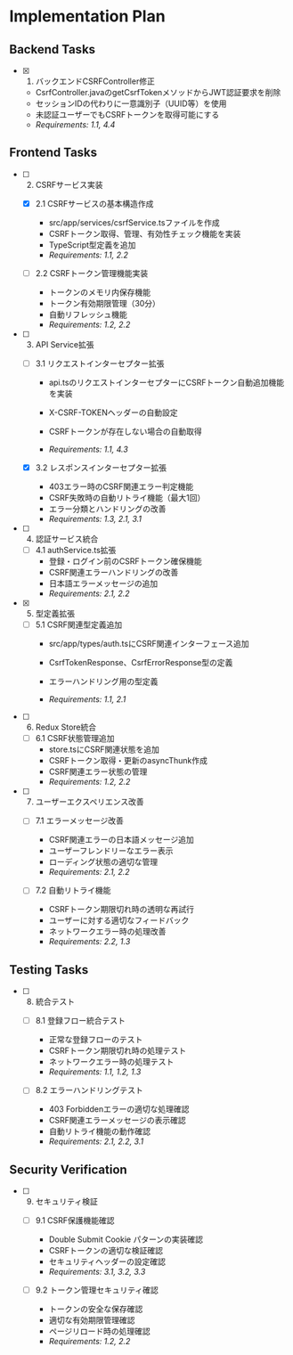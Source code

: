 # Implementation Plan

## Backend Tasks

- [x] 1. バックエンドCSRFController修正


  - CsrfController.javaのgetCsrfTokenメソッドからJWT認証要求を削除
  - セッションIDの代わりに一意識別子（UUID等）を使用
  - 未認証ユーザーでもCSRFトークンを取得可能にする
  - _Requirements: 1.1, 4.4_

## Frontend Tasks

- [ ] 2. CSRFサービス実装
  - [x] 2.1 CSRFサービスの基本構造作成


    - src/app/services/csrfService.tsファイルを作成
    - CSRFトークン取得、管理、有効性チェック機能を実装
    - TypeScript型定義を追加
    - _Requirements: 1.1, 2.2_


  - [ ] 2.2 CSRFトークン管理機能実装
    - トークンのメモリ内保存機能
    - トークン有効期限管理（30分）
    - 自動リフレッシュ機能
    - _Requirements: 1.2, 2.2_



- [ ] 3. API Service拡張
  - [ ] 3.1 リクエストインターセプター拡張
    - api.tsのリクエストインターセプターにCSRFトークン自動追加機能を実装


    - X-CSRF-TOKENヘッダーの自動設定
    - CSRFトークンが存在しない場合の自動取得
    - _Requirements: 1.1, 4.3_

  - [x] 3.2 レスポンスインターセプター拡張


    - 403エラー時のCSRF関連エラー判定機能
    - CSRF失敗時の自動リトライ機能（最大1回）
    - エラー分類とハンドリングの改善
    - _Requirements: 1.3, 2.1, 3.1_

- [ ] 4. 認証サービス統合
  - [ ] 4.1 authService.ts拡張
    - 登録・ログイン前のCSRFトークン確保機能
    - CSRF関連エラーハンドリングの改善
    - 日本語エラーメッセージの追加
    - _Requirements: 2.1, 2.2_





- [x] 5. 型定義拡張


  - [ ] 5.1 CSRF関連型定義追加
    - src/app/types/auth.tsにCSRF関連インターフェース追加
    - CsrfTokenResponse、CsrfErrorResponse型の定義
    - エラーハンドリング用の型定義


    - _Requirements: 1.1, 2.1_

- [ ] 6. Redux Store統合
  - [ ] 6.1 CSRF状態管理追加
    - store.tsにCSRF関連状態を追加
    - CSRFトークン取得・更新のasyncThunk作成
    - CSRF関連エラー状態の管理
    - _Requirements: 1.2, 2.2_

- [ ] 7. ユーザーエクスペリエンス改善
  - [ ] 7.1 エラーメッセージ改善
    - CSRF関連エラーの日本語メッセージ追加
    - ユーザーフレンドリーなエラー表示
    - ローディング状態の適切な管理
    - _Requirements: 2.1, 2.2_

  - [ ] 7.2 自動リトライ機能
    - CSRFトークン期限切れ時の透明な再試行
    - ユーザーに対する適切なフィードバック
    - ネットワークエラー時の処理改善
    - _Requirements: 2.2, 1.3_

## Testing Tasks

- [ ] 8. 統合テスト
  - [ ] 8.1 登録フロー統合テスト
    - 正常な登録フローのテスト
    - CSRFトークン期限切れ時の処理テスト
    - ネットワークエラー時の処理テスト
    - _Requirements: 1.1, 1.2, 1.3_

  - [ ] 8.2 エラーハンドリングテスト
    - 403 Forbiddenエラーの適切な処理確認
    - CSRF関連エラーメッセージの表示確認
    - 自動リトライ機能の動作確認
    - _Requirements: 2.1, 2.2, 3.1_

## Security Verification

- [ ] 9. セキュリティ検証
  - [ ] 9.1 CSRF保護機能確認
    - Double Submit Cookie パターンの実装確認
    - CSRFトークンの適切な検証確認
    - セキュリティヘッダーの設定確認
    - _Requirements: 3.1, 3.2, 3.3_

  - [ ] 9.2 トークン管理セキュリティ確認
    - トークンの安全な保存確認
    - 適切な有効期限管理確認
    - ページリロード時の処理確認
    - _Requirements: 1.2, 2.2_
